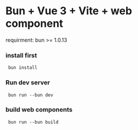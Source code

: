 # Bun + Vue 3 + Vite + web component

requirment: bun >= 1.0.13

### install first
```
 bun install
```
### Run dev server
```
 bun run --bun dev
```

### build web components
```
 bun run --bun build
```
